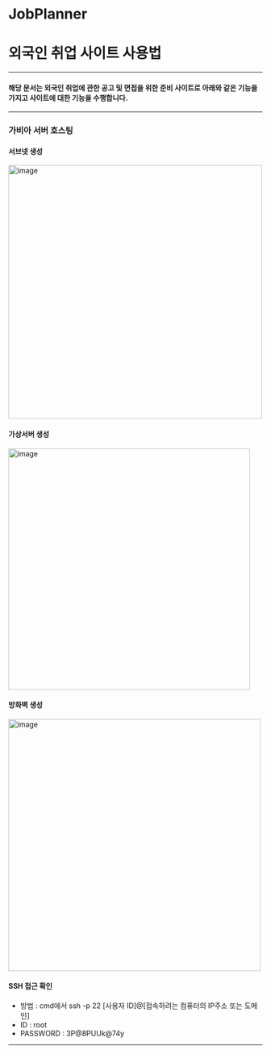 # JobPlanner

# 외국인 취업 사이트 사용법 #

---

#### 해당 문서는 외국인 취업에 관한 공고 및 면접을 위한 준비 사이트로 아래와 같은 기능을 가지고 사이트에 대한 기능을 수행합니다. ####

---

### 가비아 서버 호스팅 ###

#### 서브넷 생성 ####
<img width="503" alt="image" src="https://github.com/user-attachments/assets/50c12af6-f350-4cfa-8d1e-ba9863cd81f6">

#### 가상서버 생성 ####
<img width="479" alt="image" src="https://github.com/user-attachments/assets/b94fe8b3-f5e7-4d49-a694-d34910ee685f">

#### 방화벽 생성 ####
<img width="500" alt="image" src="https://github.com/user-attachments/assets/75782941-1e68-4f4f-8f36-c997f8cab030">

#### SSH 접근 확인 ####
 
- 방법 : cmd에서 ssh -p 22 [사용자 ID]@[접속하려는 컴퓨터의 IP주소 또는 도메인]
- ID : root
- PASSWORD : 3P@8PUUk@74y

---



